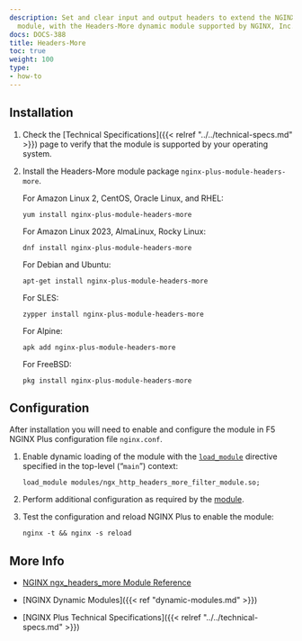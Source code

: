 ```yaml
---
description: Set and clear input and output headers to extend the NGINX core [Headers](https://nginx.org/en/docs/http/ngx_http_headers_module.html)
  module, with the Headers-More dynamic module supported by NGINX, Inc.
docs: DOCS-388
title: Headers-More
toc: true
weight: 100
type:
- how-to
---
```


<span id="install"></span>
## Installation

1. Check the [Technical Specifications]({{< relref "../../technical-specs.md" >}}) page to verify that the module is supported by your operating system.

2. Install the Headers-More module package `nginx-plus-module-headers-more`.

   For Amazon Linux 2, CentOS, Oracle Linux, and RHEL:

   ```shell
   yum install nginx-plus-module-headers-more
   ```

   For Amazon Linux 2023, AlmaLinux, Rocky Linux:

   ```shell
   dnf install nginx-plus-module-headers-more
   ```

   For Debian and Ubuntu:

   ```shell
   apt-get install nginx-plus-module-headers-more
   ```

   For SLES:

   ```shell
   zypper install nginx-plus-module-headers-more
   ```

   For Alpine:

   ```shell
   apk add nginx-plus-module-headers-more
   ```

   For FreeBSD:

   ```shell
   pkg install nginx-plus-module-headers-more
   ```

<span id="configure"></span>

## Configuration

After installation you will need to enable and configure the module in F5 NGINX Plus configuration file `nginx.conf`.

1. Enable dynamic loading of the module with the [`load_module`](https://nginx.org/en/docs/ngx_core_module.html#load_module) directive specified in the top-level (“`main`”) context:

   ```nginx
   load_module modules/ngx_http_headers_more_filter_module.so;
   ```

2. Perform additional configuration as required by the [module](https://github.com/openresty/headers-more-nginx-module).

3. Test the configuration and reload NGINX Plus to enable the module:

   ```shell
   nginx -t && nginx -s reload
   ```

<span id="info"></span>
## More Info

- [NGINX ngx_headers_more Module Reference](https://github.com/openresty/headers-more-nginx-module)

- [NGINX Dynamic Modules]({{< ref "dynamic-modules.md" >}})

- [NGINX Plus Technical Specifications]({{< relref "../../technical-specs.md" >}})
